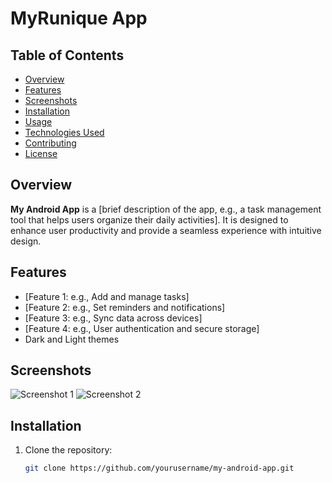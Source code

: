 # MyRunique App

## Table of Contents
- [Overview](#overview)
- [Features](#features)
- [Screenshots](#screenshots)
- [Installation](#installation)
- [Usage](#usage)
- [Technologies Used](#technologies-used)
- [Contributing](#contributing)
- [License](#license)

## Overview
**My Android App** is a [brief description of the app, e.g., a task management tool that helps users organize their daily activities]. It is designed to enhance user productivity and provide a seamless experience with intuitive design.

## Features
- [Feature 1: e.g., Add and manage tasks]
- [Feature 2: e.g., Set reminders and notifications]
- [Feature 3: e.g., Sync data across devices]
- [Feature 4: e.g., User authentication and secure storage]
- Dark and Light themes

## Screenshots
![Screenshot 1](link-to-screenshot1.png)
![Screenshot 2](link-to-screenshot2.png)

## Installation
1. Clone the repository:
   ```bash
   git clone https://github.com/yourusername/my-android-app.git
